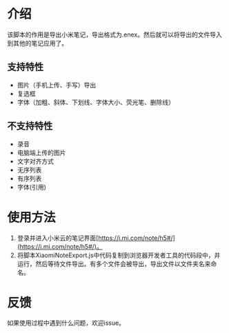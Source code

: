 # 介绍
该脚本的作用是导出小米笔记，导出格式为.enex。然后就可以将导出的文件导入到其他的笔记应用了。

## 支持特性
* 图片（手机上传、手写）导出
* 复选框
* 字体（加粗、斜体、下划线、字体大小、荧光笔、删除线）

## 不支持特性
* 录音
* 电脑端上传的图片
* 文字对齐方式
* 无序列表
* 有序列表
* 字体(引用)

# 使用方法
1. 登录并进入小米云的笔记界面[https://i.mi.com/note/h5#/](https://i.mi.com/note/h5#/)。
2. 将脚本XiaomiNoteExport.js中代码复制到浏览器开发者工具的代码段中，并运行，然后等待文件导出。有多个文件会被导出，导出文件以文件夹名来命名。

# 反馈
如果使用过程中遇到什么问题，欢迎issue。